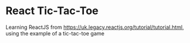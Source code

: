 # React Tic-Tac-Toe

Learning ReactJS from https://uk.legacy.reactjs.org/tutorial/tutorial.html, using the example of a tic-tac-toe game